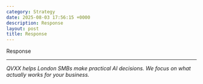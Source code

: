 ```yaml
---
category: Strategy
date: 2025-08-03 17:56:15 +0000
description: Response
layout: post
title: Response
---
```


Response

---

*QVXX helps London SMBs make practical AI decisions. We focus on what actually works for your business.*